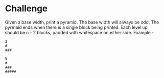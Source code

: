 # Challenge

Given a base width, print a pyramid. The base width will always be odd. The pyrmaid ends when there is a single block being printed. Each level up should be n - 2 blocks, padded with whitespace on either side.
Example -
```
3
#
###
```
```
5
#
###
#####
```
